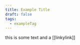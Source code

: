 ```yaml
---
title: Example Title
draft: false
tags:
  - exampleTag
---
```

this is some text
and a [[linkylink]]